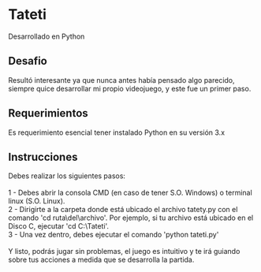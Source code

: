 # Tateti
Desarrollado en Python<br/>

## Desafio
Resultó interesante ya que nunca antes había pensado algo parecido, siempre quice desarrollar mi propio videojuego, y este fue un primer paso.

## Requerimientos
Es requerimiento esencial tener instalado Python en su versión 3.x

## Instrucciones
Debes realizar los siguientes pasos:<br/><br/>
1 - Debes abrir la consola CMD (en caso de tener S.O. Windows) o terminal linux (S.O. Linux).<br/>
2 - Dirigirte a la carpeta donde está ubicado el archivo tatety.py con el comando 'cd ruta\del\archivo\'. Por ejemplo, si tu archivo está ubicado en el Disco C, ejecutar 'cd C:\Tateti\'.<br/>
3 - Una vez dentro, debes ejecutar el comando 'python tateti.py'<br/><br/>
Y listo, podrás jugar sin problemas, el juego es intuitivo y te irá guiando sobre tus acciones a medida que se desarrolla la partida.
